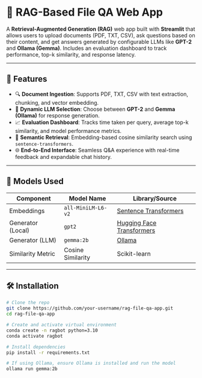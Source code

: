 # 🤖 RAG-Based File QA Web App

A **Retrieval-Augmented Generation (RAG)** web app built with **Streamlit** that allows users to upload documents (PDF, TXT, CSV), ask questions based on their content, and get answers generated by configurable LLMs like **GPT-2** and **Ollama (Gemma)**. Includes an evaluation dashboard to track performance, top-k similarity, and response latency.

---

## 🚀 Features

- 🔍 **Document Ingestion**: Supports PDF, TXT, CSV with text extraction, chunking, and vector embedding.
- 🤖 **Dynamic LLM Selection**: Choose between **GPT-2** and **Gemma (Ollama)** for response generation.
- 📈 **Evaluation Dashboard**: Tracks time taken per query, average top-k similarity, and model performance metrics.
- 🧠 **Semantic Retrieval**: Embedding-based cosine similarity search using `sentence-transformers`.
- 🌐 **End-to-End Interface**: Seamless Q&A experience with real-time feedback and expandable chat history.

---

## 🧠 Models Used

| Component          | Model Name           | Library/Source                    |
|--------------------|----------------------|-----------------------------------|
| Embeddings         | `all-MiniLM-L6-v2`   | [Sentence Transformers](https://www.sbert.net) |
| Generator (Local)  | `gpt2`               | [Hugging Face Transformers](https://huggingface.co/transformers) |
| Generator (LLM)    | `gemma:2b`           | [Ollama](https://ollama.com/)     |
| Similarity Metric  | Cosine Similarity    | Scikit-learn                      |

---

## 🛠️ Installation

```bash
# Clone the repo
git clone https://github.com/your-username/rag-file-qa-app.git
cd rag-file-qa-app

# Create and activate virtual environment
conda create -n ragbot python=3.10
conda activate ragbot

# Install dependencies
pip install -r requirements.txt

# If using Ollama, ensure Ollama is installed and run the model
ollama run gemma:2b

